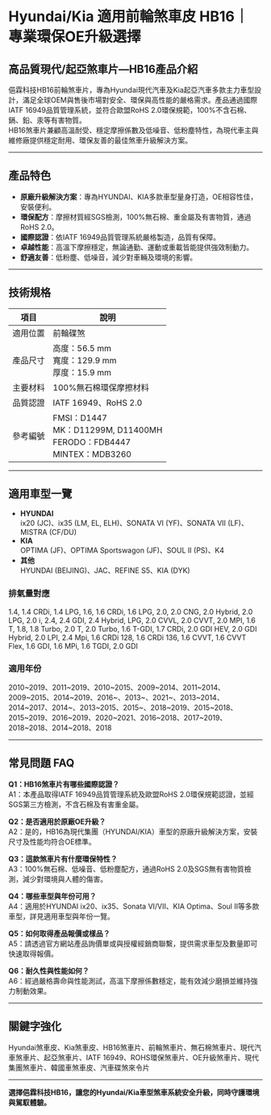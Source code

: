 # Hyundai/Kia 適用前輪煞車皮 HB16｜專業環保OE升級選擇

## 高品質現代/起亞煞車片—HB16產品介紹

俋霖科技HB16前輪煞車片，專為Hyundai現代汽車及Kia起亞汽車多款主力車型設計，滿足全球OEM與售後市場對安全、環保與高性能的嚴格需求。產品通過國際IATF 16949品質管理系統，並符合歐盟RoHS 2.0環保規範，100%不含石棉、鎘、鉛、汞等有害物質。  
HB16煞車片兼顧高溫耐受、穩定摩擦係數及低噪音、低粉塵特性，為現代車主與維修廠提供穩定耐用、環保友善的最佳煞車升級解決方案。

---

## 產品特色

- **原廠升級解決方案**：專為HYUNDAI、KIA多款車型量身打造，OE相容性佳，安裝便利。
- **環保配方**：摩擦材質經SGS檢測，100%無石棉、重金屬及有害物質，通過RoHS 2.0。
- **國際認證**：依IATF 16949品質管理系統嚴格製造，品質有保障。
- **卓越性能**：高溫下摩擦穩定，無論通勤、運動或重載皆能提供強效制動力。
- **舒適友善**：低粉塵、低噪音，減少對車輛及環境的影響。

---

## 技術規格

| 項目           | 說明                           |
| -------------- | ------------------------------ |
| 適用位置       | 前輪碟煞                       |
| 產品尺寸       | 高度：56.5 mm<br>寬度：129.9 mm<br>厚度：15.9 mm |
| 主要材料       | 100%無石棉環保摩擦材料         |
| 品質認證       | IATF 16949、RoHS 2.0           |
| 參考編號       | FMSI：D1447<br>MK：D11299M, D11400MH<br>FERODO：FDB4447<br>MINTEX：MDB3260 |

---

## 適用車型一覽

- **HYUNDAI**  
  ix20 (JC)、ix35 (LM, EL, ELH)、SONATA VI (YF)、SONATA VII (LF)、MISTRA (CF/DU)
- **KIA**  
  OPTIMA (JF)、OPTIMA Sportswagon (JF)、SOUL II (PS)、K4
- **其他**  
  HYUNDAI (BEIJING)、JAC、REFINE S5、KIA (DYK)

### 排氣量對應  
1.4, 1.4 CRDi, 1.4 LPG, 1.6, 1.6 CRDi, 1.6 LPG, 2.0, 2.0 CNG, 2.0 Hybrid, 2.0 LPG, 2.0 i, 2.4, 2.4 GDI, 2.4 Hybrid, LPG, 2.0 CVVL, 2.0 CVVT, 2.0 MPI, 1.6 T, 1.8, 1.8 Turbo, 2.0 T, 2.0 Turbo, 1.6 T-GDI, 1.7 CRDi, 2.0 GDI HEV, 2.0 GDI Hybrid, 2.0 LPI, 2.4 Mpi, 1.6 CRDi 128, 1.6 CRDi 136, 1.6 CVVT, 1.6 CVVT Flex, 1.6 GDI, 1.6 MPi, 1.6 TGDI, 2.0 GDI

### 適用年份  
2010~2019、2011~2019、2010~2015、2009~2014、2011~2014、2009~2015、2014~2019、2016~、2013~、2021~、2013~2014、2014~2017、2014~、2013~2015、2015~、2018~2019、2015~2018、2015~2019、2016~2019、2020~2021、2016~2018、2017~2019、2018~2018、2014~2018、2018

---

## 常見問題 FAQ

**Q1：HB16煞車片有哪些國際認證？**  
A1：本產品取得IATF 16949品質管理系統及歐盟RoHS 2.0環保規範認證，並經SGS第三方檢測，不含石棉及有害重金屬。

**Q2：是否適用於原廠OE升級？**  
A2：是的，HB16為現代集團（HYUNDAI/KIA）車型的原廠升級解決方案，安裝尺寸及性能均符合OE標準。

**Q3：這款煞車片有什麼環保特性？**  
A3：100%無石棉、低噪音、低粉塵配方，通過RoHS 2.0及SGS無有害物質檢測，減少對環境與人體的傷害。

**Q4：哪些車型與年份可用？**  
A4：適用於HYUNDAI ix20、ix35、Sonata VI/VII、KIA Optima、Soul II等多款車型，詳見適用車型與年份一覽。

**Q5：如何取得產品報價或樣品？**  
A5：請透過官方網站產品詢價單或與授權經銷商聯繫，提供需求車型及數量即可快速取得報價。

**Q6：耐久性與性能如何？**  
A6：經過嚴格壽命與性能測試，高溫下摩擦係數穩定，能有效減少磨損並維持強力制動效果。

---

## 關鍵字強化

Hyundai煞車皮、Kia煞車皮、HB16煞車片、前輪煞車片、無石棉煞車片、現代汽車煞車片、起亞煞車片、IATF 16949、ROHS環保煞車片、OE升級煞車片、現代集團煞車片、韓國車煞車皮、汽車碟煞來令片

---

**選擇俋霖科技HB16，讓您的Hyundai/Kia車型煞車系統安全升級，同時守護環境與駕馭體驗。**
